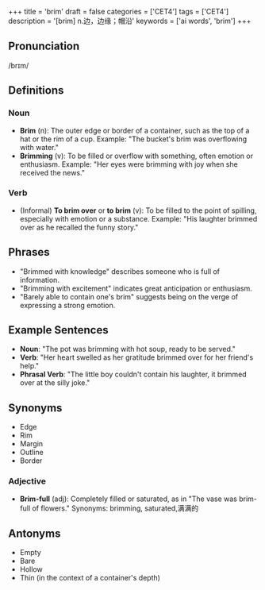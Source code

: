 +++
title = 'brim'
draft = false
categories = ['CET4']
tags = ['CET4']
description = '[brim] n.边，边缘；帽沿'
keywords = ['ai words', 'brim']
+++

## Pronunciation
/brɪm/

## Definitions
### Noun
- **Brim** (n): The outer edge or border of a container, such as the top of a hat or the rim of a cup. Example: "The bucket's brim was overflowing with water."
- **Brimming** (v): To be filled or overflow with something, often emotion or enthusiasm. Example: "Her eyes were brimming with joy when she received the news."

### Verb
- (Informal) **To brim over** or **to brim** (v): To be filled to the point of spilling, especially with emotion or a substance. Example: "His laughter brimmed over as he recalled the funny story."

## Phrases
- "Brimmed with knowledge" describes someone who is full of information.
- "Brimming with excitement" indicates great anticipation or enthusiasm.
- "Barely able to contain one's brim" suggests being on the verge of expressing a strong emotion.

## Example Sentences
- **Noun**: "The pot was brimming with hot soup, ready to be served."
- **Verb**: "Her heart swelled as her gratitude brimmed over for her friend's help."
- **Phrasal Verb**: "The little boy couldn't contain his laughter, it brimmed over at the silly joke."

## Synonyms
- Edge
- Rim
- Margin
- Outline
- Border

### Adjective
- **Brim-full** (adj): Completely filled or saturated, as in "The vase was brim-full of flowers." Synonyms: brimming, saturated,满满的

## Antonyms
- Empty
- Bare
- Hollow
- Thin (in the context of a container's depth)
